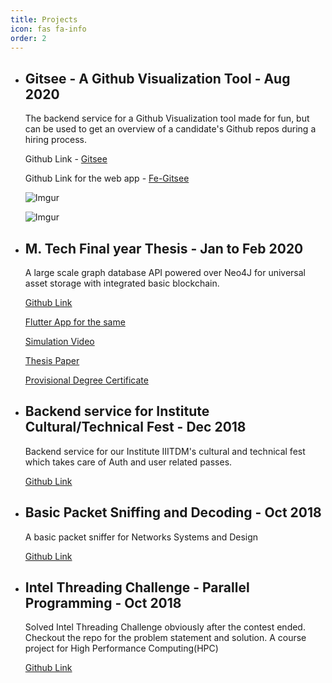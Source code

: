 ```yaml
---
title: Projects
icon: fas fa-info
order: 2
---
```


* ## **Gitsee - A Github Visualization Tool - Aug 2020**

    The backend service for a Github Visualization tool made for fun, but can be used to get an overview of a candidate's Github repos during a hiring process. 

    Github Link - [Gitsee](https://github.com/g14a/gitsee)

    Github Link for the web app - [Fe-Gitsee](https://github.com/g14a/fe-gitsee)

    ![Imgur](https://imgur.com/tnc7TY4.jpg)

    ![Imgur](https://imgur.com/CJd2A5R.jpg)

* ## **M. Tech Final year Thesis - Jan to Feb 2020**
  
    A large scale graph database API powered over Neo4J for universal asset storage with integrated basic blockchain.

    [Github Link](https://github.com/g14a/uuid-fy)

    [Flutter App for the same](https://github.com/g14a/app-uuid)

    [Simulation Video](https://drive.google.com/file/d/1g3FMp25aVlunxRSFXr5_OWg_76gfQOSv/view?usp=sharing)

    [Thesis Paper](https://drive.google.com/file/d/1XbEIW3ZOfnRTO-ZYSo-MLfRcg_P4NF2r/view?usp=sharing)

    [Provisional Degree Certificate](https://drive.google.com/file/d/1PVDvI5MLSX12FLDDlSDPHU2r4bTtb4tC/view?usp=sharing)

* ## **Backend service for Institute Cultural/Technical Fest -  Dec 2018**

    Backend service for our Institute IIITDM's cultural and technical fest which takes care of Auth and user related passes.

    [Github Link](https://github.com/g14a/vashisht-api)

* ## **Basic Packet Sniffing and Decoding - Oct 2018**

    A basic packet sniffer for Networks Systems and Design

    [Github Link](https://github.com/g14a/nsd)

* ## **Intel Threading Challenge - Parallel Programming - Oct 2018**

    Solved Intel Threading Challenge obviously after the contest ended. Checkout the repo for the problem statement and solution. A course project for High Performance Computing(HPC)

    [Github Link](https://github.com/g14a/sgrade)

